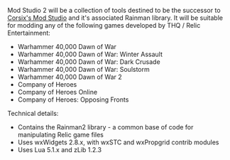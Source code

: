 Mod Studio 2 will be a collection of tools destined to be the successor to [Corsix's Mod Studio](http://modstudio.corsix.org/) and it's associated Rainman library. It will be suitable for modding any of the following games developed by THQ / Relic Entertainment:
  * Warhammer 40,000 Dawn of War
  * Warhammer 40,000 Dawn of War: Winter Assault
  * Warhammer 40,000 Dawn of War: Dark Crusade
  * Warhammer 40,000 Dawn of War: Soulstorm
  * Warhammer 40,000 Dawn of War 2
  * Company of Heroes
  * Company of Heroes Online
  * Company of Heroes: Opposing Fronts

Technical details:
  * Contains the Rainman2 library - a common base of code for manipulating Relic game files
  * Uses wxWidgets 2.8.x, with wxSTC and wxPropgrid contrib modules
  * Uses Lua 5.1.x and zLib 1.2.3